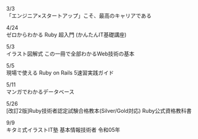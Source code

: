 3/3<br>
  「エンジニア×スタートアップ」こそ、最高のキャリアである<br>

4/24<br>
  ゼロからわかる Ruby 超入門 (かんたんIT基礎講座)<br>
  
5/3<br>
  イラスト図解式 この一冊で全部わかるWeb技術の基本<br>
  
5/5<br>
  現場で使える Ruby on Rails 5速習実践ガイド<br>
  
5/11<br>
  マンガでわかるデータベース<br>
  
5/26<br>
  [改訂2版]Ruby技術者認定試験合格教本(Silver/Gold対応) Ruby公式資格教科書<br>

9/9<br>
  キタミ式イラストIT塾 基本情報技術者 令和05年<br>
